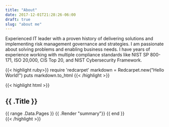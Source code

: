 ```yaml
---
title: "About"
date: 2017-12-01T21:28:26-06:00
draft: true
slug: "about me"
---
```


Experienced IT leader with a proven history of delivering solutions and implementing risk management governance and strategies.  I am passionate about solving problems and enabling business needs.   I have years of experience working with multiple compliance standards like NIST SP 800-171, ISO 20,000, CIS Top 20, and NIST Cybersecurity Framework.




{{< highlight ruby>}}
require 'redcarpet'
markdown = Redcarpet.new("Hello World!")
puts markdown.to_html
{{< /highlight >}}

{{< highlight html >}}
<section id="main">
  <div>
    <h1 id="title">{{ .Title }}</h1>
    {{ range .Data.Pages }}
      {{ .Render "summary"}}
    {{ end }}
  </div>
</section>
{{< /highlight >}}

<div style="height:600px"></div>
